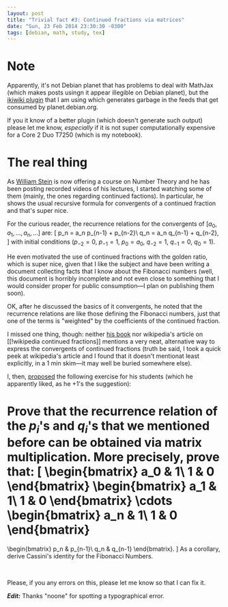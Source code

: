 ```yaml
---
layout: post
title: "Trivial fact #3: Continued fractions via matrices"
date: "Sun, 23 Feb 2014 23:30:30 -0300"
tags: [debian, math, study, tex]
---
```


# Note

Apparently, it's not Debian planet that has problems to deal with MathJax
(which makes posts usingn it appear illegible on Debian planet), but the
[ikiwiki plugin][*] that I am using which generates garbage in the feeds
that get consumed by planet.debian.org.

If you it know of a better plugin (which doesn't generate such output)
please let me know, *especially* if it is not super computationally
expensive for a Core 2 Duo T7250 (which is my notebook).

# The real thing

As [William Stein][0] is now offering a course on Number Theory and he has
been posting recorded videos of his lectures, I started watching some of
them (mainly, the ones regarding continued factions).  In particular, he
shows the usual recursive formula for convergents of a continued fraction
and that's super nice.

For the curious reader, the recurrence relations for the convergents of
$[a_0, a_1, \ldots, a_n, \ldots]$ are:
\[
p_n = a_n p_{n-1} + p_{n-2}\\
q_n = a_n q_{n-1} + q_{n-2},
\] with initial conditions ($p_{-2} = 0$, $p_{-1} = 1$, $p_0 = a_0$,
$q_{-2} = 1$, $q_{-1} = 0$, $q_0 = 1$).

He even motivated the use of continued fractions with the golden ratio,
which is super nice, given that I like the subject and have been writing a
document collecting facts that I know about the Fibonacci numbers (well,
this document is horribly incomplete and not even close to something that I
would consider proper for public consumption&mdash;I plan on publishing
them soon).

OK, after he discussed the basics of it convergents, he noted that the
recurrence relations are like those defining the Fibonacci numbers, just
that one of the terms is "weighted" by the coefficients of the continued
fraction.

I missed one thing, though: neither [his book][1] nor wikipedia's article on
[[!wikipedia continued fractions]] mentions a very neat, alternative way to
express the convergents of continued fractions (truth be said, I took a
quick peek at wikipedia's article and I found that it doesn't mentionat
least explicitly, in a 1 min skim&mdash;it may well be buried somewhere
else).

I, then, [proposed][2] the following exercise for his students (which he
apparently liked, as he +1's the suggestion):

Prove that the recurrence relation of the $p_i$'s and $q_i$'s that we
mentioned before can be obtained via matrix multiplication. More precisely,
prove that:
\[
\begin{bmatrix}
a_0 & 1\\
1 & 0
\end{bmatrix}
\begin{bmatrix}
a_1 & 1\\
1 & 0
\end{bmatrix}
\cdots
\begin{bmatrix}
a_n & 1\\
1 & 0
\end{bmatrix}
 =
\begin{bmatrix}
p_n & p_{n-1}\\
q_n & q_{n-1}
\end{bmatrix}.
\]
As a corollary, derive Cassini's identity for the Fibonacci Numbers.

<br />

Please, if you any errors on this, please let me know so that I can fix it.

***Edit:*** Thanks "noone" for spotting a typographical error.

[*]: https://github.com/rbrito/ikiwiki-plugin-mathjax
[0]: http://wstein.org/
[1]: http://wstein.org/ent/
[2]: https://plus.google.com/115360165819500279592/posts/guGv6w9jmxr


